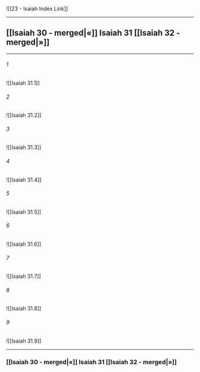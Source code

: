 ![[23 - Isaiah Index Link]]

---
##  [[Isaiah 30 - merged|«]] Isaiah 31 [[Isaiah 32 - merged|»]]

---

###### 1
![[Isaiah 31.1]] 

###### 2
![[Isaiah 31.2]] 

###### 3
![[Isaiah 31.3]] 

###### 4
![[Isaiah 31.4]]

###### 5 
![[Isaiah 31.5]] 

###### 6
![[Isaiah 31.6]] 

###### 7
![[Isaiah 31.7]] 

###### 8
![[Isaiah 31.8]] 

###### 9
![[Isaiah 31.9]] 


---
###  [[Isaiah 30 - merged|«]] Isaiah 31 [[Isaiah 32 - merged|»]]